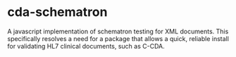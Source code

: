 # cda-schematron
A javascript implementation of schematron testing for XML documents. This specifically resolves a need for a package that allows a quick, reliable install for validating HL7 clinical documents, such as C-CDA.
